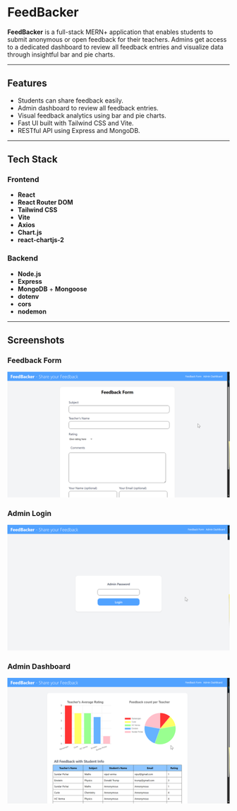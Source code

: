#  FeedBacker

**FeedBacker** is a full-stack MERN+ application that enables students to submit anonymous or open feedback for their teachers. Admins get access to a dedicated dashboard to review all feedback entries and visualize data through insightful bar and pie charts.

---

##  Features

-  Students can share feedback easily.
-  Admin dashboard to review all feedback entries.
-  Visual feedback analytics using bar and pie charts.
-  Fast UI built with Tailwind CSS and Vite.
-  RESTful API using Express and MongoDB.

---

##  Tech Stack

###  Frontend

- **React** 
- **React Router DOM** 
- **Tailwind CSS**
- **Vite** 
- **Axios** 
- **Chart.js** 
- **react-chartjs-2** 

###  Backend

- **Node.js**
- **Express** 
- **MongoDB** + **Mongoose** 
- **dotenv** 
- **cors** 
- **nodemon**

---
##  Screenshots

### Feedback Form
![Form](./Frontend/public/screenshots/Form.png)
### Admin Login
![Login](./Frontend/public/screenshots/Login.png)
### Admin Dashboard
![Admin Dashboard](./Frontend/public/screenshots/Dashboard.png)



